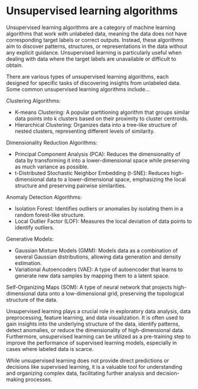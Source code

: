 # Unsupervised learning algorithms

Unsupervised learning algorithms are a category of machine learning algorithms that work with unlabeled data, meaning the data does not have corresponding target labels or correct outputs. Instead, these algorithms aim to discover patterns, structures, or representations in the data without any explicit guidance. Unsupervised learning is particularly useful when dealing with data where the target labels are unavailable or difficult to obtain.

There are various types of unsupervised learning algorithms, each designed for specific tasks of discovering insights from unlabeled data. Some common unsupervised learning algorithms include…

Clustering Algorithms:

* K-means Clustering: A popular partitioning algorithm that groups similar data points into k clusters based on their proximity to cluster centroids.
* Hierarchical Clustering: Organizes data into a tree-like structure of nested clusters, representing different levels of similarity.

Dimensionality Reduction Algorithms:

* Principal Component Analysis (PCA): Reduces the dimensionality of data by transforming it into a lower-dimensional space while preserving as much variance as possible.
* t-Distributed Stochastic Neighbor Embedding (t-SNE): Reduces high-dimensional data to a lower-dimensional space, emphasizing the local structure and preserving pairwise similarities.

Anomaly Detection Algorithms:

* Isolation Forest: Identifies outliers or anomalies by isolating them in a random forest-like structure.
* Local Outlier Factor (LOF): Measures the local deviation of data points to identify outliers.

Generative Models:

* Gaussian Mixture Models (GMM): Models data as a combination of several Gaussian distributions, allowing data generation and density estimation.
* Variational Autoencoders (VAE): A type of autoencoder that learns to generate new data samples by mapping them to a latent space.

Self-Organizing Maps (SOM): A type of neural network that projects high-dimensional data onto a low-dimensional grid, preserving the topological structure of the data.

Unsupervised learning plays a crucial role in exploratory data analysis, data preprocessing, feature learning, and data visualization. It is often used to gain insights into the underlying structure of the data, identify patterns, detect anomalies, or reduce the dimensionality of high-dimensional data. Furthermore, unsupervised learning can be utilized as a pre-training step to improve the performance of supervised learning models, especially in cases where labeled data is scarce.

While unsupervised learning does not provide direct predictions or decisions like supervised learning, it is a valuable tool for understanding and organizing complex data, facilitating further analysis and decision-making processes.